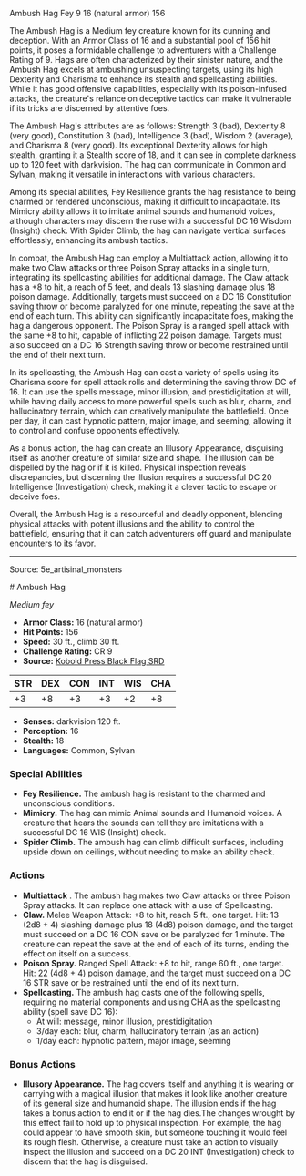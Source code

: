 <MonsterName/>Ambush Hag</MonsterName>
<CreatureType/>Fey</CreatureType>
<CR/>9</CR>
<AC/>16 (natural armor)</AC>
<HP/>156</HP>
<summary>The Ambush Hag is a Medium fey creature known for its cunning and deception. With an Armor Class of 16 and a substantial pool of 156 hit points, it poses a formidable challenge to adventurers with a Challenge Rating of 9. Hags are often characterized by their sinister nature, and the Ambush Hag excels at ambushing unsuspecting targets, using its high Dexterity and Charisma to enhance its stealth and spellcasting abilities. While it has good offensive capabilities, especially with its poison-infused attacks, the creature's reliance on deceptive tactics can make it vulnerable if its tricks are discerned by attentive foes.</summary>

<detail>

The Ambush Hag's attributes are as follows: Strength 3 (bad), Dexterity 8 (very good), Constitution 3 (bad), Intelligence 3 (bad), Wisdom 2 (average), and Charisma 8 (very good). Its exceptional Dexterity allows for high stealth, granting it a Stealth score of 18, and it can see in complete darkness up to 120 feet with darkvision. The hag can communicate in Common and Sylvan, making it versatile in interactions with various characters.

Among its special abilities, Fey Resilience grants the hag resistance to being charmed or rendered unconscious, making it difficult to incapacitate. Its Mimicry ability allows it to imitate animal sounds and humanoid voices, although characters may discern the ruse with a successful DC 16 Wisdom (Insight) check. With Spider Climb, the hag can navigate vertical surfaces effortlessly, enhancing its ambush tactics.

In combat, the Ambush Hag can employ a Multiattack action, allowing it to make two Claw attacks or three Poison Spray attacks in a single turn, integrating its spellcasting abilities for additional damage. The Claw attack has a +8 to hit, a reach of 5 feet, and deals 13 slashing damage plus 18 poison damage. Additionally, targets must succeed on a DC 16 Constitution saving throw or become paralyzed for one minute, repeating the save at the end of each turn. This ability can significantly incapacitate foes, making the hag a dangerous opponent. The Poison Spray is a ranged spell attack with the same +8 to hit, capable of inflicting 22 poison damage. Targets must also succeed on a DC 16 Strength saving throw or become restrained until the end of their next turn.

In its spellcasting, the Ambush Hag can cast a variety of spells using its Charisma score for spell attack rolls and determining the saving throw DC of 16. It can use the spells message, minor illusion, and prestidigitation at will, while having daily access to more powerful spells such as blur, charm, and hallucinatory terrain, which can creatively manipulate the battlefield. Once per day, it can cast hypnotic pattern, major image, and seeming, allowing it to control and confuse opponents effectively.

As a bonus action, the hag can create an Illusory Appearance, disguising itself as another creature of similar size and shape. The illusion can be dispelled by the hag or if it is killed. Physical inspection reveals discrepancies, but discerning the illusion requires a successful DC 20 Intelligence (Investigation) check, making it a clever tactic to escape or deceive foes. 

Overall, the Ambush Hag is a resourceful and deadly opponent, blending physical attacks with potent illusions and the ability to control the battlefield, ensuring that it can catch adventurers off guard and manipulate encounters to its favor.</detail>



---

Source: 5e_artisinal_monsters

<statblock>
# Ambush Hag

*Medium fey*

- **Armor Class:** 16 (natural armor)
- **Hit Points:** 156
- **Speed:** 30 ft., climb 30 ft.
- **Challenge Rating:** CR 9
- **Source:** [Kobold Press Black Flag SRD](https://koboldpress.com/black-flag-roleplaying/)

| STR | DEX | CON | INT | WIS | CHA |
| --- | --- | --- | --- | --- | --- |
| +3 | +8 | +3 | +3 | +2 | +8 |

- **Senses:** darkvision 120 ft.
- **Perception:** 16
- **Stealth:** 18
- **Languages:** Common, Sylvan

### Special Abilities

- **Fey Resilience.** The ambush hag is resistant to the charmed and unconscious conditions.
- **Mimicry.** The hag can mimic Animal sounds and Humanoid voices. A creature that hears the sounds can tell they are imitations with a successful DC 16 WIS (Insight) check.
- **Spider Climb.** The ambush hag can climb difficult surfaces, including upside down on ceilings, without needing to make an ability check.

### Actions

- **Multiattack** . The ambush hag makes two Claw attacks or three Poison Spray attacks. It can replace one attack with a use of Spellcasting.
- **Claw.** Melee Weapon Attack: +8 to hit, reach 5 ft., one target. Hit: 13 (2d8 + 4) slashing damage plus 18 (4d8) poison damage, and the target must succeed on a DC 16 CON save or be paralyzed for 1 minute. The creature can repeat the save at the end of each of its turns, ending the effect on itself on a success.
- **Poison Spray.** Ranged Spell Attack: +8 to hit, range 60 ft., one target. Hit: 22 (4d8 + 4) poison damage, and the target must succeed on a DC 16 STR save or be restrained until the end of its next turn.
- **Spellcasting.** The ambush hag casts one of the following spells, requiring no material components and using CHA as the spellcasting ability (spell save DC 16):
	- At will: message, minor illusion, prestidigitation
	- 3/day each: blur, charm, hallucinatory terrain (as an action)
	- 1/day each: hypnotic pattern, major image, seeming

### Bonus Actions

- **Illusory Appearance.** The hag covers itself and anything it is wearing or carrying with a magical illusion that makes it look like another creature of its general size and humanoid shape. The illusion ends if the hag takes a bonus action to end it or if the hag dies.The changes wrought by this effect fail to hold up to physical inspection. For example, the hag could appear to have smooth skin, but someone touching it would feel its rough flesh. Otherwise, a creature must take an action to visually inspect the illusion and succeed on a DC 20 INT (Investigation) check to discern that the hag is disguised.

</statblock>


